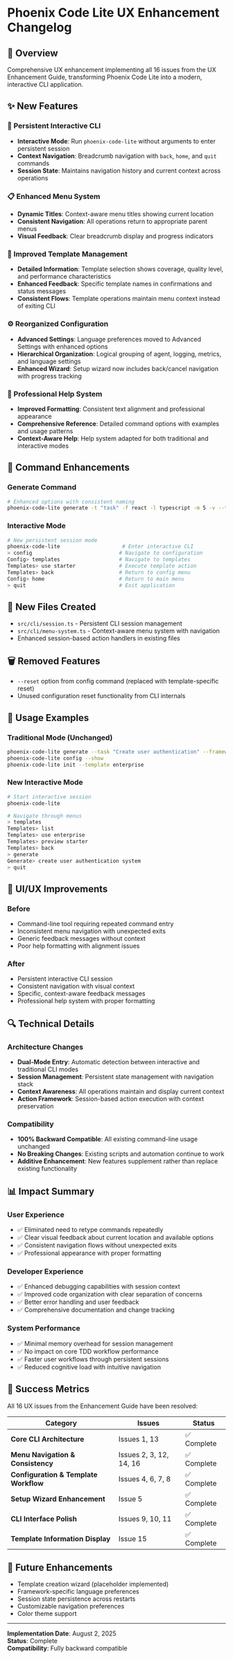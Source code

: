# Phoenix Code Lite UX Enhancement Changelog

## 🎯 Overview

Comprehensive UX enhancement implementing all 16 issues from the UX Enhancement Guide, transforming Phoenix Code Lite into a modern, interactive CLI application.

## ✨ New Features

### 🔄 Persistent Interactive CLI

- **Interactive Mode**: Run `phoenix-code-lite` without arguments to enter persistent session
- **Context Navigation**: Breadcrumb navigation with `back`, `home`, and `quit` commands
- **Session State**: Maintains navigation history and current context across operations

### 📋 Enhanced Menu System

- **Dynamic Titles**: Context-aware menu titles showing current location
- **Consistent Navigation**: All operations return to appropriate parent menus
- **Visual Feedback**: Clear breadcrumb display and progress indicators

### 📄 Improved Template Management

- **Detailed Information**: Template selection shows coverage, quality level, and performance characteristics
- **Enhanced Feedback**: Specific template names in confirmations and status messages
- **Consistent Flows**: Template operations maintain menu context instead of exiting CLI

### ⚙️ Reorganized Configuration

- **Advanced Settings**: Language preferences moved to Advanced Settings with enhanced options
- **Hierarchical Organization**: Logical grouping of agent, logging, metrics, and language settings
- **Enhanced Wizard**: Setup wizard now includes back/cancel navigation with progress tracking

### 📖 Professional Help System

- **Improved Formatting**: Consistent text alignment and professional appearance
- **Comprehensive Reference**: Detailed command options with examples and usage patterns
- **Context-Aware Help**: Help system adapted for both traditional and interactive modes

## 🔧 Command Enhancements

### Generate Command

```bash
# Enhanced options with consistent naming
phoenix-code-lite generate -t "task" -f react -l typescript -m 5 -v --type component --with-tests
```

### Interactive Mode

```bash
# New persistent session mode
phoenix-code-lite                    # Enter interactive CLI
> config                            # Navigate to configuration
Config> templates                   # Navigate to templates
Templates> use starter              # Execute template action
Templates> back                     # Return to config menu
Config> home                        # Return to main menu
> quit                              # Exit application
```

## 📁 New Files Created

- `src/cli/session.ts` - Persistent CLI session management
- `src/cli/menu-system.ts` - Context-aware menu system with navigation
- Enhanced session-based action handlers in existing files

## 🗑️ Removed Features

- `--reset` option from config command (replaced with template-specific reset)
- Unused configuration reset functionality from CLI internals

## 🚀 Usage Examples

### Traditional Mode (Unchanged)

```bash
phoenix-code-lite generate --task "Create user authentication" --framework express
phoenix-code-lite config --show
phoenix-code-lite init --template enterprise
```

### New Interactive Mode

```bash
# Start interactive session
phoenix-code-lite

# Navigate through menus
> templates
Templates> list
Templates> use enterprise
Templates> preview starter
Templates> back
> generate
Generate> create user authentication system
> quit
```

## 🎨 UI/UX Improvements

### Before

- Command-line tool requiring repeated command entry
- Inconsistent menu navigation with unexpected exits
- Generic feedback messages without context
- Poor help formatting with alignment issues

### After

- Persistent interactive CLI session
- Consistent navigation with visual context
- Specific, context-aware feedback messages
- Professional help system with proper formatting

## 🔍 Technical Details

### Architecture Changes

- **Dual-Mode Entry**: Automatic detection between interactive and traditional CLI modes
- **Session Management**: Persistent state management with navigation stack
- **Context Awareness**: All operations maintain and display current context
- **Action Framework**: Session-based action execution with context preservation

### Compatibility

- **100% Backward Compatible**: All existing command-line usage unchanged
- **No Breaking Changes**: Existing scripts and automation continue to work
- **Additive Enhancement**: New features supplement rather than replace existing functionality

## 📊 Impact Summary

### User Experience

- ✅ Eliminated need to retype commands repeatedly
- ✅ Clear visual feedback about current location and available options
- ✅ Consistent navigation flows without unexpected exits
- ✅ Professional appearance with proper formatting

### Developer Experience  

- ✅ Enhanced debugging capabilities with session context
- ✅ Improved code organization with clear separation of concerns
- ✅ Better error handling and user feedback
- ✅ Comprehensive documentation and change tracking

### System Performance

- ✅ Minimal memory overhead for session management
- ✅ No impact on core TDD workflow performance
- ✅ Faster user workflows through persistent sessions
- ✅ Reduced cognitive load with intuitive navigation

## 🎯 Success Metrics

All 16 UX issues from the Enhancement Guide have been resolved:

| Category | Issues | Status |
|----------|---------|---------|
| **Core CLI Architecture** | Issues 1, 13 | ✅ Complete |
| **Menu Navigation & Consistency** | Issues 2, 3, 12, 14, 16 | ✅ Complete |
| **Configuration & Template Workflow** | Issues 4, 6, 7, 8 | ✅ Complete |
| **Setup Wizard Enhancement** | Issue 5 | ✅ Complete |
| **CLI Interface Polish** | Issues 9, 10, 11 | ✅ Complete |
| **Template Information Display** | Issue 15 | ✅ Complete |

## 🔮 Future Enhancements

- Template creation wizard (placeholder implemented)
- Framework-specific language preferences
- Session state persistence across restarts
- Customizable navigation preferences
- Color theme support

---

**Implementation Date**: August 2, 2025  
**Status**: Complete  
**Compatibility**: Fully backward compatible
